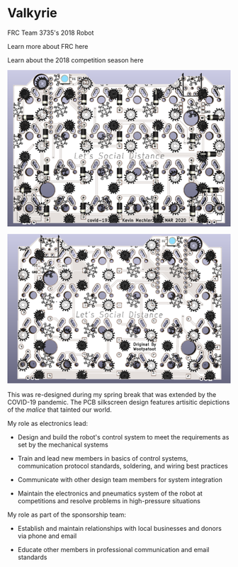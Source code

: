 # Valkyrie

FRC Team 3735's 2018 Robot

Learn more about FRC here

Learn about the 2018 competition season here

![alt text](https://github.com/KevinMechler/Portfolio/blob/master/2020%20Mechanical%20Keyboard/readme_resources/PCB_Front.PNG)

![alt text](https://github.com/KevinMechler/Portfolio/blob/master/2020%20Mechanical%20Keyboard/readme_resources/PCB_Back.PNG)

This was re-designed during my spring break that was extended by the COVID-19 pandemic.
The PCB silkscreen design features artisitic depictions of the _malice_ that tainted our world.

My role as electronics lead:
* Design and build the robot's control system to meet the requirements as set by the mechanical systems

* Train and lead new members in basics of control systems, communication protocol standards, soldering, and wiring best practices

* Communicate with other design team members for system integration

* Maintain the electronics and pneumatics system of the robot at competitions and resolve problems in high-pressure situations

My role as part of the sponsorship team:
* Establish and maintain relationships with local businesses and donors via phone and email

* Educate other members in professional communication and email standards